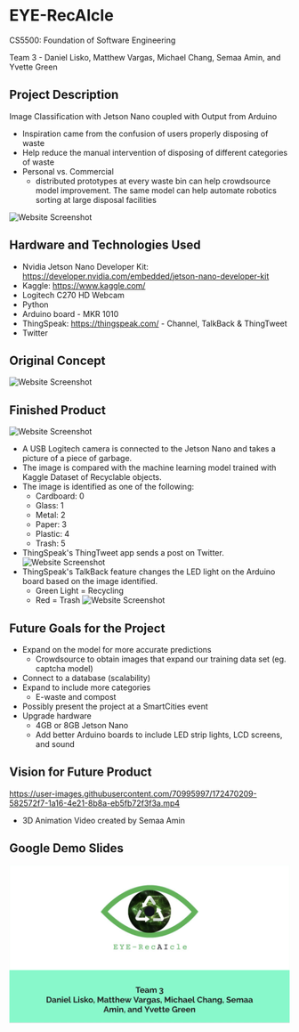 # EYE-RecAIcle

CS5500: Foundation of Software Engineering

Team 3 - Daniel Lisko, Matthew Vargas, Michael Chang, Semaa Amin, and Yvette Green

## Project Description
Image Classification with Jetson Nano coupled with Output from Arduino
* Inspiration came from the confusion of users properly disposing of waste
* Help reduce the manual intervention of disposing of different categories of waste
* Personal vs. Commercial 
     * distributed prototypes at every waste bin can help crowdsource model improvement. The same model can help automate robotics sorting at large disposal facilities


![Website Screenshot](https://github.com/greeny90/recycle-ai/blob/main/logo.png)

## Hardware and Technologies Used
- Nvidia Jetson Nano Developer Kit: https://developer.nvidia.com/embedded/jetson-nano-developer-kit
- Kaggle: https://www.kaggle.com/
- Logitech C270 HD Webcam
- Python
- Arduino board - MKR 1010
- ThingSpeak: https://thingspeak.com/ - Channel, TalkBack & ThingTweet
- Twitter

## Original Concept 
![Website Screenshot](https://github.com/greeny90/recycle-ai/blob/main/originalconcept.png)

## Finished Product
![Website Screenshot](https://github.com/greeny90/recycle-ai/blob/main/howitworks.png)
- A USB Logitech camera is connected to the Jetson Nano and takes a picture of a piece of garbage.
- The image is compared with the machine learning model trained with Kaggle Dataset of Recyclable objects.
- The image is identified as one of the following: 
     - Cardboard: 0
     - Glass: 1
     - Metal: 2
     - Paper: 3
     - Plastic: 4
     - Trash: 5  
- ThingSpeak's ThingTweet app sends a post on Twitter. 
![Website Screenshot](https://github.com/greeny90/recycle-ai/blob/main/tweet.png)
- ThingSpeak's TalkBack feature changes the LED light on the Arduino board based on the image identified. 
     - Green Light = Recycling 
     - Red = Trash
![Website Screenshot](https://github.com/greeny90/recycle-ai/blob/main/arduino.png)

## Future Goals for the Project
- Expand on the model for more accurate predictions
   - Crowdsource to obtain images that expand our training data set (eg. captcha model)
- Connect to a database (scalability)
- Expand to include more categories 
   - E-waste and compost
- Possibly present the project at a SmartCities event
- Upgrade hardware 
   - 4GB or 8GB Jetson Nano 
   - Add better Arduino boards to include LED strip lights, LCD screens, and sound
 
## Vision for Future Product
https://user-images.githubusercontent.com/70995997/172470209-582572f7-1a16-4e21-8b8a-eb5fb72f3f3a.mp4
- 3D Animation Video created by Semaa Amin

## Google Demo Slides
[![LINK TO SLIDES](https://github.com/coder-chick/recycle-ai/blob/main/EYE-RecAIcle%20Slides.png)](https://docs.google.com/presentation/d/1O_W9ddtD3KJIEUg6YtUYFHIBgqades3gN6sQesUPft8/edit#slide=id.g1268a7e57a3_0_249)

